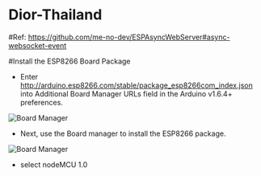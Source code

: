 # Dior-Thailand

#Ref:
https://github.com/me-no-dev/ESPAsyncWebServer#async-websocket-event

#Install the ESP8266 Board Package
- Enter http://arduino.esp8266.com/stable/package_esp8266com_index.json into Additional Board Manager URLs field in the Arduino v1.6.4+ preferences.

![Board Manager](https://cdn-learn.adafruit.com/assets/assets/000/026/652/large1024/adafruit_products_Screen_Shot_2015-07-23_at_12.15.52_PM.png?1437668186)

- Next, use the Board manager to install the ESP8266 package.

 ![Board Manager](https://cdn-learn.adafruit.com/assets/assets/000/026/654/large1024/adafruit_products_Screen_Shot_2015-07-23_at_12.20.12_PM.png?1437668436)
 
- select nodeMCU 1.0
